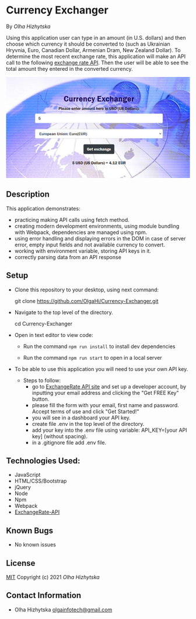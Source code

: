 # **Currency Exchanger**
By _Olha Hizhytska_

Using this application user can type in an amount (in U.S. dollars) and then choose which currency it should be converted to (such as Ukrainian Hryvnia, Euro, Canadian Dollar, Armenian Dram, New Zealand Dollar). To determine the most recent exchange rate, this application will make an API call to the following [exchange rate API](https://www.exchangerate-api.com/). Then the user will be able to see the total amount they entered in the converted currency.

![Homepage](src/assets/currencyscreenshot.png)

## Description

This application demonstrates:
-  practicing making API calls using fetch method. 
- creating modern development environments, using module bundling with Webpack, dependencies are managed using npm.
- using error handling and displaying errors in the DOM in case of server error, empty input fields and not available currency to convert.
- working with environment variable, storing API keys in it. 
- correctly parsing data from an API response

 
## Setup

- Clone this repository to your desktop, using next command:

  git clone https://github.com/OlgaHi/Currency-Exchanger.git

- Navigate to the top level of the directory.

  cd Currency-Exchanger

- Open in text editor to view code:
  -  Run the command `npm run install` to install dev dependencies

  - Run the command `npm run start` to open in a local server

- To be able to use this application you will need to use your own API key.
  - Steps to follow:
     - go to [ExchangeRate API site](https://www.exchangerate-api.com/) and set up a developer account, by inputting your email address and clicking the "Get FREE Key" button.
     - please fill the form with your email, first name and password. Accept terms of use and click "Get Started!"
     - you will see in a dashboard your API key.
     - create file .env in the top level of the directory.
     - add your key into the .env file using variable: API_KEY=[your API key] (without spacing).
     - in a .gitignore file add .env file.

## Technologies Used:

* JavaScript
* HTML/CSS/Bootstrap
* jQuery
* Node
* Npm
* Webpack
* [ExchangeRate-API](https://www.exchangerate-api.com/)


## Known Bugs

- No known issues

## License

[MIT](https://en.wikipedia.org/wiki/MIT_License)
Copyright (c) 2021 _Olha Hizhytska_

## Contact Information

- Olha Hizhytska olgainfotech@gmail.com
